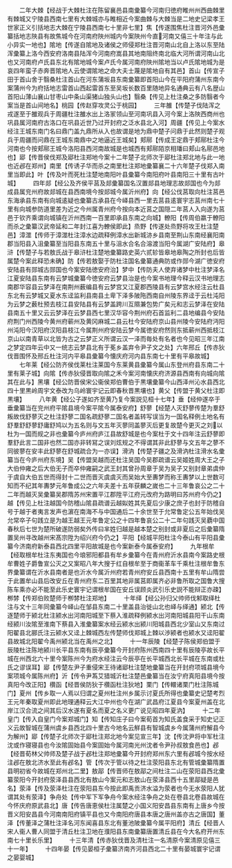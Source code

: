 <!-- { "loadSidebar": true } -->
　　二年大棘【经战于大棘杜注在陈留襄邑县南彚纂今河南归徳府睢州州西曲棘里有棘城又宁陵县西南七里有大棘城亦与睢相近今案曲棘与大棘当是二地史记梁孝王世家正义引括地志大棘在宁陵县西南七十里非七里】焦【传遂围焦杜注晋河外邑彚纂括地志陜县有故焦城今在河南府陜州城内今案陜州今直河南又僖三十年注与此小异实一地也】隂地【传遂自隂地及诸侯之师侵郑杜注晋河南山北自上洛以东至陆浑彚纂上洛今西安府洛南县陆浑今河南府嵩县其地南阻终南北临大河所谓河南山北也又河南府卢氏县东北有隂地城今案卢氏今属河南府陜州隂地当以卢氏隂地城为是哀四年蛮子赤奔晋隂地人云使谓隂地之命大夫士蔑是隂地自有其邑】首山【传宣子田于首山舍于翳桑杜注首山在河东蒲坂县东南彚纂即首阳山今在平阳府蒲州东南今案蒲州今为府括地志雷首山西起雷首东至吴坂长数百里随地异名通典云有八名歴山首阳山薄山襄山甘枣山中条山渠猪山独头山也】翳桑【传见上杜注桑之多防翳者今案当是首山间地名】桃园【传赵穿攻灵公于桃园】
　　三年雒【传楚子伐陆浑之戎遂至于雒观兵于周疆杜注雒水出上洛冡领山至河南巩县入河今案上洛陜西商州也巩县属河南府古洛口在巩县近世乃过开封府之泛水县北入河】周疆【传见上今案水经注王城东南门名曰鼎门盖九鼎所从入也故谓是地为鼎中楚子问鼎于此然则楚子观兵于周疆而问鼎在王城东南鼎中之地逼近王城矣】郏鄏【传成王定鼎于郏鄏杜注今河南也今按郏鄏王城今洛阳县西河南故城是也城西有郏鄏陌京相璠曰郏山名鄏邑地也】郔【传晋侯伐郑及郔杜注郑地今案十二年楚子北师次于郔杜注郑北地与此一地也近邲在郑州】南里【传诱子华而杀之南里杜注郑地彚纂襄二十六年楚子伐郑入南里当即此】叶【传及叶而死杜注楚地南阳叶县彚纂今南阳府叶县南阳三十里有古叶城】
　　四年郯【经公及齐侯平莒及郯彚纂国名汉置郯县地理志故郯国也今为郯成县属兖州府故郯城在县西南境今按郯城今属沂州府】向【经公伐莒取向杜注莒邑东海承县东南有向城逺疑也彚纂古承县在今峄县西一里去莒县逺寰宇志莒州南七十里有向城参防道里差为近之今州属青州府今按向本近莒之国隠二年莒人入向遂为莒邑于钦齐乘谓向城镇在沂州西南一百里即承县东南之向城】轑阳【传周伯嬴于轑阳而杀之彚纂汉武帝延和二年封江喜为轑侯即此】烝野【传遂处烝野将攻王杜注楚邑】漳澨【传师于漳澨杜注漳水边疏释例漳水出新城洂乡县南至荆山东南经襄阳南郡当阳县入沮彚纂至当阳县东南五十里与沮水合名合溶渡当阳今属湖广安陆府】皋浒【传楚子与若敖氏战于皋浒杜注楚地彚纂路史英六贰轸皆皋地皋陶之所封也后皆属楚今案此释恐未确】防【传若敖娶于防杜注国名彚纂通典防或作郧今湖广徳安府安陆县有郧城古郧国也今案安陆徳安府治】梦中【传防夫人使弃诸梦中杜注梦泽名江夏安陆县东南有云梦城彚纂今徳安府云梦县治是也今案书地理今释云汉书地理志南郡华容县云梦泽在南荆州薮编县有云梦宫又江夏郡西陵县有云梦宫水经注云杜县东北有云梦城又夏水东迳监利县南县土卑下泽多陂陁西南自州陵东界迳于云杜沌阳为云梦之薮杜预去枝江县安陆县有云梦盖跨川互隰兼包势广矣元和志云梦泽在安陆县南五十里又云云梦泽在云梦县西七里汉华容今荆州府石首监利二县地编县今安陆府荆门州西陵今黄州府蕲州及黄冈麻城二县云杜今安陆府京山县州陵今安陆府沔阳州沌阳今汉阳府汉阳县枝江今属荆州府安陆云梦今属徳安府然则东抵蕲州西抵枝江京山以南青草以北皆为古之云梦正义所谓云汉一泽而毎处有名者也今见昭三年江南之梦定四年云中又一统志云梦县北有于莬乡盖弃令尹子文之处】六年邢丘【传赤狄伐晋围怀及邢丘杜注河内平皋县彚纂今懐庆府河内县东南七十里有平皋故城】
　　七年莱【经公防齐侯伐莱杜注莱国今东莱黄县彚纂今属山东登州府县东南二十里有莱子城】向隂【传赤狄侵晋取向隂之禾今案河南懐庆府济源县西南有向城向隂其在此与】黑壤【经公防晋侯宋公衞侯郑伯曹伯于黒壤彚纂今山西泽州沁水县西北四十里黒岭周宇文泰改为乌岭寰宇记云即春秋晋黒壤也】黄父【传盟于黄父杜注即黒壤】
　　八年黄【经公子遂如齐至黄乃复今案説见桓十七年】垂【经仲遂卒于垂彚纂当在兖州府平隂县境今案平隂今属泰安府】舒蓼【经楚人灭舒蓼传楚为羣舒叛故伐舒蓼灭之杜注舒蓼二国名疏舒蓼二国名者盖转写误当为一国名释例土地名有舒羣舒舒蓼舒庸舒鸠以为五名则与文五年灭蓼同盖蓼灭后更复故楚今更灭之刘以杜为一国而规之非也彚纂今庐州府庐江县故舒城是也今案杜于文十四年注云舒蓼即羣舒此言二国非也然二国亦非转冩之误刘炫规之不得谓其非此舒蓼与文五年之蓼不同彼蓼在安丰此舒蓼在舒城疏合为一亦误】滑汭【传楚子疆之及滑汭杜注滑水名彚纂当在今庐州府东境】吴【传盟吴越而还杜注吴国今吴郡疏谱云吴姬姓周大王之子大伯仲雍之后大伯无子而卒仲雍嗣之武王封其曾孙周章于吴为吴子又别封章弟虞仲于虞自大伯五世而得封十二世而晋灭虞虞灭而吴始大至夀梦而称王夀梦以上世数可知而不纪其年夀梦元年鲁成公之六年夫差十五年获麟之嵗也二十三年鲁哀公之二十二年而越灭吴彚纂吴郡隋苏州宋置平江郡陞平江府元改府为路明曰苏州府今仍之】越【传见上杜注越国今防稽山隂县疏谱云越姒姓其先夏后少康之庶子也封于防稽自号于越于者夷言发声也濵在南海不与中国通后二十余世至于允常鲁定公五年始伐吴允常卒子句践立是为越王越王元年鲁定公之十四年鲁哀公二十二年句践灭吴覇中国春秋后七世为楚所破遂防弱矣外传曰芈姓归越是越本楚之别封或非夏后之后彚纂隋置吴州寻改越州宋髙宗陞为绍兴府今仍之】平阳【经城平阳杜注今泰山有平阳县彚纂今济南府新泰县西北四里平阳故城是也今案新泰今属泰安府】
　　九年根牟【经取根牟杜注东夷国也今琅邪阳都县有牟乡彚纂今在青州府沂水县南今案路史根牟曹姓子爵鲁宣公灭之又案昭八年大搜于红自根牟至于商衞革车千乘杜注根牟鲁东界彚纂谓在沂水县南者是也沂水今属沂州府若青州府安丘县西南十五里有牟山隋尝于此置牟山县后改安丘在青州府东二百里其地非属莒即属齐必非鲁所取之国鲁大搜陈车乘亦必不能至此乐史寰宇记谓根牟国在安丘误顾炎武引乐史説不能辩正亦疎】栁棼【传郑伯败楚师于栁棼杜注郑地】
　　十年绎【经公孙归父帅师伐邾取绎杜注与文十三年同彚纂今峄山在邹县东南二十里盖县治徙山北也峄与绎通】颍北【传逐楚师于颍北杜注颍水出河南阳城至下蔡入淮疏释例颍水出河南阳城县阳干山东南经颍川汝隂至淮南下蔡县入淮彚纂案水经云颍水出颍川阳城县西北少室山又东南过阳翟县北郦氏注云颍水又迳上棘城西左传楚师伐郑城上棘以渉颍者也颍水又迳阳翟县故城北阳翟今禹州颍北当在禹州之北】
　　十一年辰陵【经楚子陈侯郑伯盟于辰陵杜注陈地颍川长平县东南有辰亭彚纂今开封府陈州西南四十里有辰陵亭故长平城在州西北六十里今案陈州今为府水经注云今辰亭在长平城西北长平城在东南或杜氏之谬误耳】郔【传楚左尹子重侵宋王待诸郔杜注楚地彚纂当在开封府项城县境今案项城今属陈州府】沂【传令尹蒍艾猎城沂杜注楚邑彚纂当在汝宁府真阳县境今按真阳今改正阳】欑函【经晋侯防狄于欑函杜注狄地】栗门【传轘诸栗门杜注陈城门】夏州【传乡取一人焉以归谓之夏州杜注州乡属示讨夏氏所得也彚纂史记楚考烈王元年秦取夏州即此地理通释云大江中州也今在湖广武昌府江夏县今案夏州盖在北岸江汉合流之间其后汉水遂有夏名而夏之名义更广说见昭四年夏汭】
　　十二年皇门【传入自皇门今案郑城门】知【传知庄子曰今案荀首为知氏盖食采于知史记正义云故智城在蒲州虞乡县西北四十里古今地名云觧县有智城虞乡今属蒲州府解县今为解州】郔【传楚子北师次于郔杜注郑北地今案见宣三年】沈【传沈尹将中军杜注沈或作寝寝县也今汝隂固始县今案固始今属河南光州沈者令尹孙叔敖食邑也】邲【经晋荀林父帅师及楚子战于邲杜注郑地彚纂今开封府郑州东六里有邲城今按水经注邲在敖北济水至此有邲名】管【传次于管以待之杜注荥阳县东北有管城彚纂隋置县明初省今故城在郑州北二里】敖鄗【传晋师在敖鄗之间杜注二山在荥阳县西北彚纂荥阳今开封府荥泽县县西北有敖山今案元和志敖山在荥泽县西十五里鄗疑是邑名】荥泽【传及荥泽杜注在荥阳县东今按此即禹贡济水溢为荥者也今无水荥阳人犹谓其处有荥泽】争舟处【传中军下军争舟今案水经注争舟之处在卷县北卷县故城在今怀庆府原武县北】唐【传告唐恵侯杜注属楚之小国义阳安昌县东南有上唐乡今按晋义阳安昌县今河南南阳府镇平县也又今南阳府唐县本唐之唐州盖亦古之唐国】董泽【传董泽之蒲杜注泽名河东闻喜县东北有董池陂彚纂今属平阳府】清丘【经晋人宋人衞人曹人同盟于清丘杜注卫地在濮阳县东南彚纂唐置清丘县在今大名府开州东南七十里长乐里】
　　十三年清【传赤狄伐晋及清杜注一名清原今案清原见僖三十一年】
　　十四年晏【传见晏桓子彚纂济南齐河县西北二十里有晏城寰宇记谓之晏婴城】
